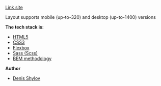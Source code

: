 [Link site](https://denisshylov.github.io/startup-website/)

Layout supports mobile (up-to-320) and desktop (up-to-1400) versions


**The tech stack is:**
+ [HTML5](https://en.wikipedia.org/wiki/HTML5)
+ [CSS3](https://en.wikipedia.org/wiki/Cascading_Style_Sheets)
+ [Flexbox](https://en.wikipedia.org/wiki/CSS_Flexible_Box_Layout)
+ [Sass (Scss)](https://sass-lang.com/)
+ [BEM methodology](https://en.bem.info/methodology/)


**Author**
+ [Denis Shylov](https://github.com/DenisShylov)

